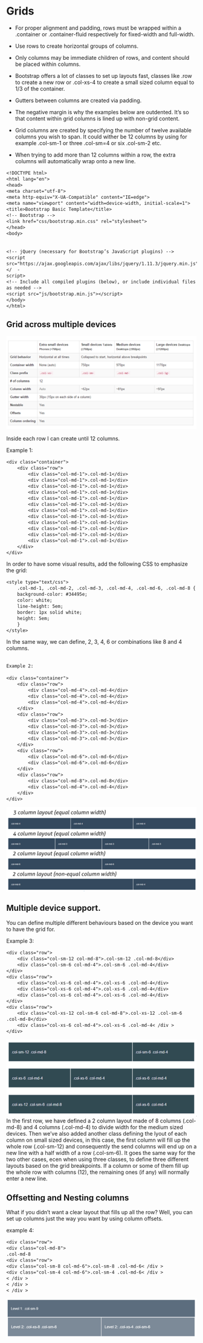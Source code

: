 # Grids

* For proper alignment and padding, rows must be wrapped within a .container or .container-fluid respectively for fixed-width and full-width.

* Use rows to create horizontal groups of columns.

* Only columns may be immediate children of rows, and content should be placed within columns.

* Bootstrap offers a lot of classes to set up layouts fast, classes like .row to create a new row or .col-xs-4 to create a small sized column equal to 1/3 of the container.

* Gutters between columns are created via padding.

* The negative margin is why the examples below are outdented. It’s so that content within grid columns is lined up with non-grid content.

* Grid columns are created by specifying the number of twelve available columns you wish to span. It could wither be 12 columns by using for example .col-sm-1 or three .col-sm=4 or six .col-sm-2 etc.

* When trying to add more than 12 columns within a row, the extra columns will automatically wrap onto a new line.

```
<!DOCTYPE html>
<html lang="en">
<head>
<meta charset="utf-8">
<meta http-equiv="X-UA-Compatible" content="IE=edge">
<meta name="viewport" content="width=device-width, initial-scale=1">
<title>Bootstrap Basic Template</title>
<!-- Bootstrap -->
<link href="css/bootstrap.min.css" rel="stylesheet">
</head>
<body>


<!-- jQuery (necessary for Bootstrap’s JavaScript plugins) -->
<script src="https://ajax.googleapis.com/ajax/libs/jquery/1.11.3/jquery.min.js"></  -
script>
<!-- Include all compiled plugins (below), or include individual files as needed -->
<script src="js/bootstrap.min.js"></script>
</body>
</html>
```

## Grid across multiple devices

![](img/multipledevices.png "accros multiple devices")

Inside each row I can create until 12 columns.

Example 1:

```
<div class="container">
    <div class="row">
        <div class="col-md-1">.col-md-1</div>
        <div class="col-md-1">.col-md-1</div>
        <div class="col-md-1">.col-md-1</div>
        <div class="col-md-1">.col-md-1</div>
        <div class="col-md-1">.col-md-1</div>
        <div class="col-md-1">.col-md-1</div>
        <div class="col-md-1">.col-md-1</div>
        <div class="col-md-1">.col-md-1</div>
        <div class="col-md-1">.col-md-1</div>
        <div class="col-md-1">.col-md-1</div>
        <div class="col-md-1">.col-md-1</div>
        <div class="col-md-1">.col-md-1</div>
    </div>
</div>

```

In order to have some visual results, add the following CSS to emphasize the grid:

```
<style type="text/css">
    .col-md-1, .col-md-2, .col-md-3, .col-md-4, .col-md-6, .col-md-8 {
    background-color: #34495e;
    color: white;
    line-height: 5em;
    border: 1px solid white;
    height: 5em;
    }
</style>
```

In the same way, we can define, 2, 3, 4, 6 or combinations like 8 and 4 columns.

```

Example 2:

<div class="container">
    <div class="row">
        <div class="col-md-4">.col-md-4</div>
        <div class="col-md-4">.col-md-4</div>
        <div class="col-md-4">.col-md-4</div>
    </div>
    <div class="row">
        <div class="col-md-3">.col-md-3</div>
        <div class="col-md-3">.col-md-3</div>
        <div class="col-md-3">.col-md-3</div>
        <div class="col-md-3">.col-md-3</div>
    </div>
    <div class="row">
        <div class="col-md-6">.col-md-6</div>
        <div class="col-md-6">.col-md-6</div>
    </div>
    <div class="row">
        <div class="col-md-8">.col-md-8</div>
        <div class="col-md-4">.col-md-4</div>
    </div>
</div>
```

![](img/columns.png "different columns")

## Multiple device support.

You can define multiple different behaviours based on the device you want to have the grid for.

Example 3:

```
<div class="row">
    <div class="col-sm-12 col-md-8">.col-sm-12 .col-md-8</div>
    <div class="col-sm-6 col-md-4">.col-sm-6 .col-md-4</div>
</div>
<div class="row">
    <div class="col-xs-6 col-md-4">.col-xs-6 .col-md-4</div>
    <div class="col-xs-6 col-md-4">.col-xs-6 .col-md-4</div>
    <div class="col-xs-6 col-md-4">.col-xs-6 .col-md-4</div>
</div>
<div class="row">
    <div class="col-xs-12 col-sm-6 col-md-8">.col-xs-12 .col-sm-6 .col-md-8</div>
    <div class="col-xs-6 col-md-4">.col-xs-6 .col-md-4< /div >
</div>
```
![](img/devices.png "multiple devices")
In the first row, we have defined a 2 column layout made of 8 columns (.col-md-8) and 4 columns (.col-md-4) to divide
width for the medium sized devices. Then we’ve also added another class defining the lyout of each column on small sized
devices, in this case, the first column will fill up the whole row (.col-sm-12) and consequently the send columns will end up
on a new line with a half width of a row (.col-sm-6). It goes the same way for the two other cases, ecen when using three
classes, to define three different layouts based on the grid breakpoints. If a column or some of them fill up the whole row with
columns (12), the remaining ones (if any) will normally enter a new line.

## Offsetting and Nesting columns

What if you didn’t want a clear layout that fills up all the row? Well, you can set up columns just the way you want by using
column offsets.

example 4:

```
<div class="row">
<div class="col-md-8">
.col-md-8
<div class="row">
<div class="col-sm-8 col-md-6">.col-sm-8 .col-md-6< /div >
<div class="col-sm-4 col-md-6">.col-sm-4 .col-md-6< /div >
< /div >
< /div >
< /div >
```
![](img/nesting.png)










